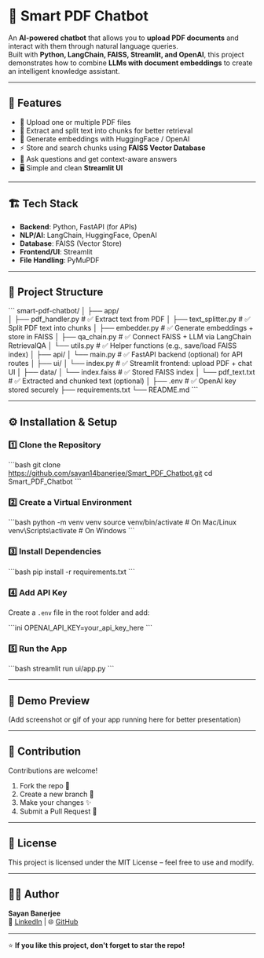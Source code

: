 # 📄 Smart PDF Chatbot  

An **AI-powered chatbot** that allows you to **upload PDF documents** and interact with them through natural language queries.  
Built with **Python, LangChain, FAISS, Streamlit, and OpenAI**, this project demonstrates how to combine **LLMs with document embeddings** to create an intelligent knowledge assistant.  

---

## 🚀 Features  
- 📂 Upload one or multiple PDF files  
- 🔎 Extract and split text into chunks for better retrieval  
- 🧠 Generate embeddings with HuggingFace / OpenAI  
- ⚡ Store and search chunks using **FAISS Vector Database**  
- 💬 Ask questions and get context-aware answers  
- 🖥️ Simple and clean **Streamlit UI**  

---

## 🏗️ Tech Stack  
- **Backend**: Python, FastAPI (for APIs)  
- **NLP/AI**: LangChain, HuggingFace, OpenAI  
- **Database**: FAISS (Vector Store)  
- **Frontend/UI**: Streamlit  
- **File Handling**: PyMuPDF  

---

## 📂 Project Structure  

\`\`\`
smart-pdf-chatbot/
│
├── app/                  
│   ├── pdf_handler.py        # ✅ Extract text from PDF
│   ├── text_splitter.py      # ✅ Split PDF text into chunks
│   ├── embedder.py           # ✅ Generate embeddings + store in FAISS
│   ├── qa_chain.py           # ✅ Connect FAISS + LLM via LangChain RetrievalQA
│   └── utils.py              # ✅ Helper functions (e.g., save/load FAISS index)
│
├── api/
│   └── main.py               # ✅ FastAPI backend (optional) for API routes
│
├── ui/
│   └── index.py                # ✅ Streamlit frontend: upload PDF + chat UI
│
├── data/
│   └── index.faiss           # ✅ Stored FAISS index
│   └── pdf_text.txt          # ✅ Extracted and chunked text (optional)
│
├── .env                      # ✅ OpenAI key stored securely
├── requirements.txt
└── README.md
\`\`\`

---

## ⚙️ Installation & Setup  

### 1️⃣ Clone the Repository  
\`\`\`bash
git clone https://github.com/sayan14banerjee/Smart_PDF_Chatbot.git
cd Smart_PDF_Chatbot
\`\`\`

### 2️⃣ Create a Virtual Environment
\`\`\`bash
python -m venv venv
source venv/bin/activate   # On Mac/Linux
venv\Scripts\activate      # On Windows
\`\`\`

### 3️⃣ Install Dependencies
\`\`\`bash
pip install -r requirements.txt
\`\`\`

### 4️⃣ Add API Key
Create a `.env` file in the root folder and add:

\`\`\`ini
OPENAI_API_KEY=your_api_key_here
\`\`\`

### 5️⃣ Run the App
\`\`\`bash
streamlit run ui/app.py
\`\`\`

---

## 📸 Demo Preview
(Add screenshot or gif of your app running here for better presentation)

---

## 🤝 Contribution
Contributions are welcome!

1. Fork the repo 🍴
2. Create a new branch 🌱
3. Make your changes ✨
4. Submit a Pull Request 🚀

---

## 📜 License
This project is licensed under the MIT License – feel free to use and modify.

---

## 👨‍💻 Author
**Sayan Banerjee**  
🔗 [LinkedIn](https://linkedin.com/in/sayan14banerjee) | 🌐 [GitHub](https://github.com/sayan14banerjee)

---

⭐ **If you like this project, don't forget to star the repo!**
